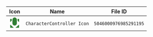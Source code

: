 | Icon | Name | File ID |
| ---  | ---  | ---     |
| ![](CharacterController%20Icon.png) | `CharacterController Icon` | `5046000976985291195` |
